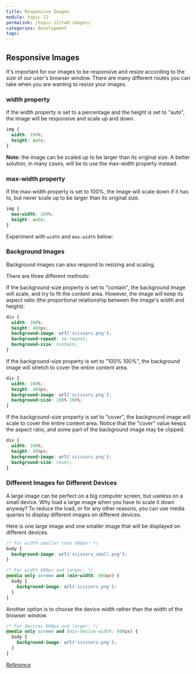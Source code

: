 ```yaml
---
title: Responsive Images
module: topic-12
permalink: /topic-12/rwd-images/
categories: development
tags:
---
```


<div class="divider-heading"></div>

## Responsive Images

It's important for our images to be responsive and resize according to the size of our user's browser window. There are many different routes you can take when you are wanting to resize your images.


### width property

If the width property is set to a percentage and the height is set to "auto", the image will be responsive and scale up and down.

```css
img {
  width: 100%;
  height: auto;
}
```

**Note:** the image can be scaled up to be larger than its original size. A better solution, in many cases, will be to use the max-width property instead.

### max-width property

If the max-width property is set to 100%, the image will scale down if it has to, but never scale up to be larger than its original size.

```css
img {
  max-width: 100%;
  height: auto;
}
```

Experiment with `width` and `max-width` below:

<div class="codepen-embed">
  <p data-height="600" data-theme-id="30567" data-slug-hash="JjKazJq" data-default-tab="css,result" data-user="retrog4m3r" data-embed-version="2" data-pen-title="Media Queries" class="codepen"></p>
</div>


### Background Images

Background images can also respond to resizing and scaling.

There are three different methods:

If the background-size property is set to "contain", the background image will scale, and try to fit the content area. However, the image will keep its aspect ratio (the proportional relationship between the image's width and height):

```css
div {
  width: 100%;
  height: 400px;
  background-image: url('scissors.png');
  background-repeat: no-repeat;
  background-size: contain;
}
```

<div class="codepen-embed">
  <p data-height="600" data-theme-id="30567" data-slug-hash="gOMBgRr" data-default-tab="css,result" data-user="retrog4m3r" data-embed-version="2" data-pen-title="div background-size:contain" class="codepen"></p>
</div>

If the background-size property is set to "100% 100%", the background image will stretch to cover the entire content area.

```css
div {
  width: 100%;
  height: 400px;
  background-image: url('scissors.png');
  background-size: 100% 100%;
}
```

<div class="codepen-embed">
  <p data-height="600" data-theme-id="30567" data-slug-hash="JjKmEJz" data-default-tab="css,result" data-user="retrog4m3r" data-embed-version="2" data-pen-title="div background-size:100 100" class="codepen"></p>
</div>

If the background-size property is set to "cover", the background image will scale to cover the entire content area. Notice that the "cover" value keeps the aspect ratio, and some part of the background image may be clipped.

```css
div {
  width: 100%;
  height: 400px;
  background-image: url('scissors.png');
  background-size: cover;
}
```

<div class="codepen-embed">
  <p data-height="600" data-theme-id="30567" data-slug-hash="dyXgNRx" data-default-tab="css,result" data-user="retrog4m3r" data-embed-version="2" data-pen-title="div background-size:100 100" class="codepen"></p>
</div>

### Different Images for Different Devices

A large image can be perfect on a big computer screen, but useless on a small device. Why load a large image when you have to scale it down anyway? To reduce the load, or for any other reasons, you can use media queries to display different images on different devices.

Here is one large image and one smaller image that will be displayed on different devices.

```css
/* For width smaller than 600px: */
body {
  background-image: url('scissors_small.png');
}

/* For width 600px and larger: */
@media only screen and (min-width: 600px) {
  body {
    background-image: url('scissors.png');
  }
}
```

<div class="codepen-embed">
  <p data-height="600" data-theme-id="30567" data-slug-hash="gOMdEzg" data-default-tab="css,result" data-user="retrog4m3r" data-embed-version="2" data-pen-title="Background Images" class="codepen"></p>
</div>


Another option is to choose the device width rather than the width of the browser window.

```css
/* For devices 600px and larger: */
@media only screen and (min-device-width: 600px) {
  body {
    background-image: url('scissors.png');
  }
}
```

<a href="https://www.w3schools.com/css/css_rwd_images.asp" target="_new"><em>Reference</em></a>
